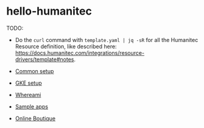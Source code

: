 # hello-humanitec

TODO:
- Do the `curl` command with `template.yaml | jq -sR` for all the Humanitec Resource definition, like described here: https://docs.humanitec.com/integrations/resource-drivers/template#notes.

- [Common setup](./docs/common-setup.md)
- [GKE setup](./docs/gke-setup.md)
- [Whereami](./docs/whereami.md)
- [Sample apps](./docs/sample-apps.md)
- [Online Boutique](./docs/onlineboutique.md)
